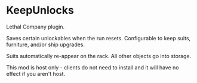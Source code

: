 # KeepUnlocks
Lethal Company plugin.

Saves certain unlockables when the run resets. Configurable to keep suits, furniture, and/or ship upgrades.

Suits automatically re-appear on the rack. All other objects go into storage.

This mod is host only - clients do not need to install and it will have no effect if you aren't host.
